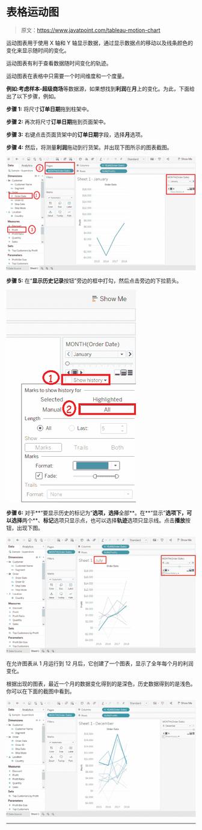 # 表格运动图

> 原文：<https://www.javatpoint.com/tableau-motion-chart>

运动图表用于使用 X 轴和 Y 轴显示数据，通过显示数据点的移动以及线条颜色的变化来显示随时间的变化。

运动图表有利于查看数据随时间变化的轨迹。

运动图表在表格中只需要一个时间维度和一个度量。

**例如:**考虑**样本-超级商场**等数据源，如果想找到**利润**在**月**上的变化。为此，下面给出了以下步骤，例如。

**步骤 1:** 将尺寸**订单日期**拖到柱架中。

**步骤 2:** 再次将尺寸**订单日期**拖到页面架中。

**步骤 3:** 右键点击页面货架中的**订单日期**字段，选择**月**选项。

**步骤 4:** 然后，将测量**利润**拖动到行货架。并出现下图所示的图表截图。

![Tableau Motion Chart](img/53472cfd2af1638ba91953499096a5ed.png)

**步骤 5:** 在“**显示历史记录**按钮”旁边的框中打勾，然后点击旁边的下拉箭头。

![Tableau Motion Chart](img/fffdea6b6573051587493e4a1d58a6bb.png)

**步骤 6:** 对于**“要显示历史的标记为”**选项，选择**全部**。在**“显示”**选项下，可以选择**两个**、**标记**选项只显示点，也可以选择**轨迹**选项只显示线。点击**播放**按钮，出现下图。

![Tableau Motion Chart](img/5bd5a3e0fdaf426247939b40011a75ec.png)

在允许图表从 1 月运行到 12 月后，它创建了一个图表，显示了全年每个月的利润变化。

根据出现的图表，最近一个月的数据变化得到的是深色，历史数据得到的是浅色。你可以在下面的截图中看到。

![Tableau Motion Chart](img/da6895adfd5e42820df208dbeda27869.png)

* * *